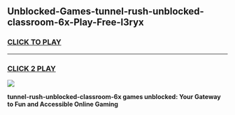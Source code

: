
## Unblocked-Games-tunnel-rush-unblocked-classroom-6x-Play-Free-l3ryx
<h3>
<a href="https://premium76.site?title=tunnel-rush-unblocked-classroom-6x&ref=19M">CLICK TO PLAY</a></h3>
<hr>

<h3>
<a href="https://premium76.site?title=tunnel-rush-unblocked-classroom-6x&ref=19M">CLICK 2 PLAY</a>
  
</h3>

<a href="https://premium76.site?title=tunnel-rush-unblocked-classroom-6x&ref=19M"><img src="https://clearcache.store/games.png"></a>


**tunnel-rush-unblocked-classroom-6x games unblocked: Your Gateway to Fun and Accessible Online Gaming**
